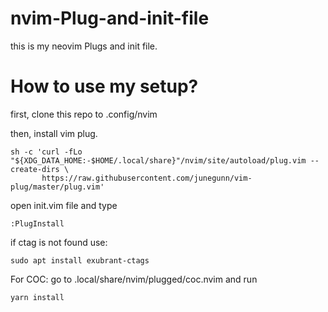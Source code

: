 # nvim-Plug-and-init-file
this is my neovim Plugs and init file.

# How to use my setup? 

first, clone this repo to .config/nvim

then, install vim plug. 

```
sh -c 'curl -fLo "${XDG_DATA_HOME:-$HOME/.local/share}"/nvim/site/autoload/plug.vim --create-dirs \
       https://raw.githubusercontent.com/junegunn/vim-plug/master/plug.vim'
```

open init.vim file and type 

```
:PlugInstall
```

if ctag is not found use: 
```
sudo apt install exubrant-ctags
```

For COC: 
go to .local/share/nvim/plugged/coc.nvim
and run 
```
yarn install
```
